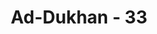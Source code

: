 ---
title: "Ad-Dukhan - 33"
no: 33
arabic_no: ٣٣
ayah: وَاٰتَيْنٰهُمْ مِّنَ الْاٰيٰتِ مَا فِيْهِ بَلٰۤـؤٌا مُّبِيْنٌ 
translation: "Dan telah Kami berikan kepada mereka di antara tanda-tanda (kebesaran Kami) sesuatu yang di dalamnya terdapat nikmat yang nyata."
tafsir: "Allah telah menganugerahkan kepada Bani Israil berbagai kenikmatan yang menunjukkan kemuliaan mereka di sisi Allah yang bisa menjadi pelajaran bagi orang yang memperhatikannya. Allah menyelamatkan mereka dari musuh mereka, menaungi mereka dengan awan di atas mereka, menurunkan kepada mereka manna dan salwa dan kenikmatan-kenikmatan lainnya.\n\nAl-Hasan dan Qatadah mengatakan, yang dimaksud dengan kata-kata: \"Al-Bala'ul Mubin\" ialah nikmat yang nyata seperti firman Allah:\n\nDan untuk memberi kemenangan kepada orang-orang mukmin, dengan kemenangan yang baik. (al-Anfal/8: 17)\n\nDan firman-Nya:\n\nKami akan menguji kamu dengan keburukan dan kebaikan sebagai cobaan. (al-Anbiya'/21: 35)"
---